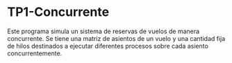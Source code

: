 # TP1-Concurrente

Este programa simula un sistema de reservas de vuelos de manera concurrente. Se tiene una matriz de asientos de un vuelo y una cantidad fija de hilos destinados a ejecutar diferentes procesos sobre cada asiento concurrentemente.

